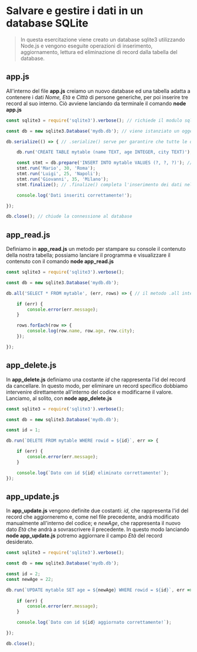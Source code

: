 # Salvare e gestire i dati in un database SQLite

> In questa esercitazione viene creato un database sqlite3 utilizzando Node.js e vengono eseguite operazioni di inserimento, aggiornamento, lettura ed eliminazione di record dalla tabella del database. 

## app.js 
All'interno del file **app.js** creiamo un nuovo database ed una tabella adatta a contenere i dati *Nome, Età* e *Città* di persone generiche, per poi inserire tre record al suo interno. Ciò avviene lanciando da terminale il comando **node app.js**

```javascript
const sqlite3 = require('sqlite3').verbose(); // richiede il modulo sqlite3 e con .verbose() abilita i messaggi di debug

const db = new sqlite3.Database('mydb.db'); // viene istanziato un oggetto Database che rappresenta il database SQLite denominato mydb.db

db.serialize(() => { // .serialize() serve per garantire che tutte le query vengano eseguite in sequenza una dopo l'altra

    db.run('CREATE TABLE mytable (name TEXT, age INTEGER, city TEXT)'); // viene eseguita una query SQL per creare la tabella mytable con tre colonne: name di tipo TEXT etc.

    const stmt = db.prepare('INSERT INTO mytable VALUES (?, ?, ?)'); // viene preparata una query SQL che inserisce tre righe nella tabella
    stmt.run('Mario', 30, 'Roma');
    stmt.run('Luigi', 25, 'Napoli');
    stmt.run('Giovanni', 35, 'Milano');
    stmt.finalize(); // .finalize() completa l'inserimento dei dati nella tabella

    console.log('Dati inseriti correttamente!');

});

db.close(); // chiude la connessione al database
```
## app_read.js

Definiamo in **app_read.js** un metodo per stampare su console il contenuto della nostra tabella; possiamo lanciare il programma e visualizzare il contenuto con il comando **node app_read.js**

```javascript
const sqlite3 = require('sqlite3').verbose();

const db = new sqlite3.Database('mydb.db');

db.all('SELECT * FROM mytable', (err, rows) => { // il metodo .all interviene su tutto il contenuto del database. L'asterisco indica tutto il contenuto di mytable

    if (err) {
        console.error(err.message);
    }

    rows.forEach(row => {
        console.log(row.name, row.age, row.city);
    });

});
```

## app_delete.js
In **app_delete.js** definiamo una costante *id* che rappresenta l'id del record da cancellare. In questo modo, per eliminare un record specifico dobbiamo intervenire direttamente all'interno del codice e modificarne il valore. Lanciamo, al solito, con **node app_delete.js**

```javascript
const sqlite3 = require('sqlite3').verbose();

const db = new sqlite3.Database('mydb.db');

const id = 1;

db.run(`DELETE FROM mytable WHERE rowid = ${id}`, err => {

    if (err) {
        console.error(err.message);
    }

    console.log(`Dato con id ${id} eliminato correttamente!`);
});
```

## app_update.js
In **app_update.js** vengono definite due costanti: *id*, che rappresenta l'id del record che aggiorneremo e, come nel file precedente, andrà modificato manualmente all'interno del codice; e *newAge*, che rappresenta il nuovo dato *Età* che andrà a sovrascrivere il precedente. In questo modo lanciando **node app_update.js** potremo aggiornare il campo *Età* del record desiderato.

```javascript
const sqlite3 = require('sqlite3').verbose();

const db = new sqlite3.Database('mydb.db');

const id = 2;
const newAge = 22;

db.run(`UPDATE mytable SET age = ${newAge} WHERE rowid = ${id}`, err => {
    
    if (err) {
        console.error(err.message);
    }

    console.log(`Dato con id ${id} aggiornato correttamente!`);

});

db.close();
```